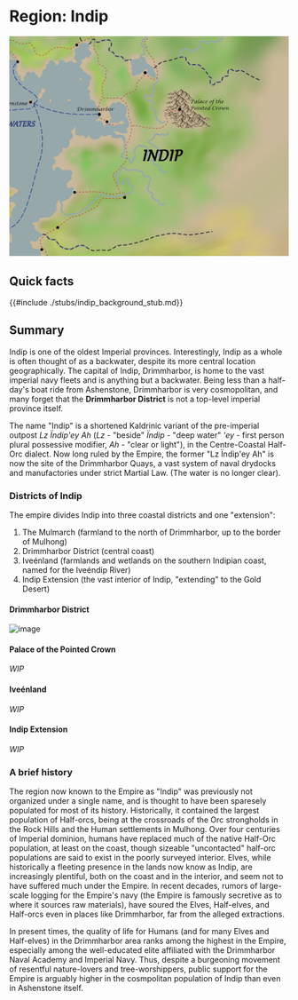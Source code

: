 # Region: Indip
![](images/indip_map.png)

## Quick facts
{{#include ./stubs/indip_background_stub.md}}

## Summary
Indip is one of the oldest Imperial provinces. Interestingly, Indip as a whole is often thought of as a backwater, despite its more central location geographically. The capital of Indip, Drimmharbor, is home to the vast imperial navy fleets and is anything but a backwater. Being less than a half-day's boat ride from Ashenstone, Drimmharbor is very cosmopolitan, and many forget that the __Drimmharbor District__  is not a top-level imperial province itself.

The name "Indip" is a shortened Kaldrinic variant of the pre-imperial outpost _Lz Ïndip'ey Ah_ (_Lz_ - "beside" _Ïndip_ - "deep water" _'ey_ - first person plural possessive modifier, _Ah_ - "clear or light"), in the Centre-Coastal Half-Orc dialect. Now long ruled by the Empire, the former "Lz Ïndip'ey Ah" is now the site of the Drimmharbor Quays, a vast system of naval drydocks and manufactories under strict Martial Law. (The water is no longer clear).

### Districts of Indip
The empire divides Indip into three coastal districts and one "extension":
1. The Mulmarch (farmland to the north of Drimmharbor, up to the border of Mulhong)
2. Drimmharbor District (central coast)
3. Iveénland (farmlands and wetlands on the southern Indipian coast, named for the Iveéndip River)
4. Indip Extension (the vast interior of Indip, "extending" to the Gold Desert)

#### Drimmharbor District
![image](https://github.com/jonkislin/ashenstone_lorebook/assets/26395601/d60b97f5-d6ac-4ba7-af70-38ff5bc22e01)

#### Palace of the Pointed Crown
_WIP_

#### Iveénland
_WIP_

#### Indip Extension
_WIP_
### A brief history
The region now known to the Empire as "Indip" was previously not organized under a single name, and is thought to have been sparesely populated for most of its history. Historically, it contained the largest population of Half-orcs, being at the crossroads of the Orc strongholds in the Rock Hills and the Human settlements in Mulhong. Over four centuries of Imperial dominion, humans have replaced much of the native Half-Orc population, at least on the coast, though sizeable "uncontacted" half-orc populations are said to exist in the poorly surveyed interior. Elves, while historically a fleeting presence in the lands now know as Indip, are increasingly plentiful, both on the coast and in the interior, and seem not to have suffered much under the Empire. In recent decades, rumors of large-scale logging for the Empire's navy (the Empire is famously secretive as to where it sources raw materials), have soured the Elves, Half-elves, and Half-orcs even in places like Drimmharbor, far from the alleged extractions.

In present times, the quality of life for Humans (and for many Elves and Half-elves) in the Drimmharbor area ranks among the highest in the Empire, especially among the well-educated elite affiliated with the Drimmharbor Naval Academy and Imperial Navy. Thus, despite a burgeoning movement of resentful nature-lovers and tree-worshippers, public support for the Empire is arguably higher in the cosmpolitan population of Indip than even in Ashenstone itself.
